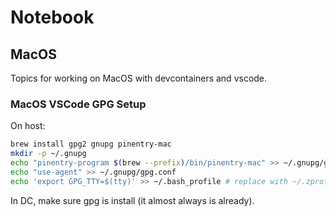 # Notebook

## MacOS

Topics for working on MacOS with devcontainers and vscode.

### MacOS VSCode GPG Setup

On host:

```sh
brew install gpg2 gnupg pinentry-mac
mkdir -p ~/.gnupg
echo "pinentry-program $(brew --prefix)/bin/pinentry-mac" >> ~/.gnupg/gpg-agent.conf
echo "use-agent" >> ~/.gnupg/gpg.conf
echo 'export GPG_TTY=$(tty)' >> ~/.bash_profile # replace with ~/.zprofile if using ZSH
```

In DC, make sure gpg is install (it almost always is already).


